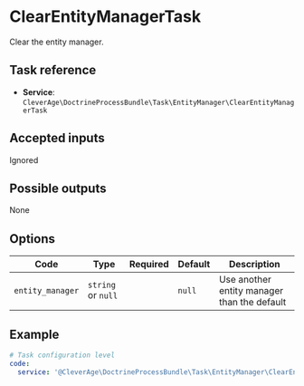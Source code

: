 ClearEntityManagerTask
======================

Clear the entity manager.

Task reference
--------------

* **Service**: `CleverAge\DoctrineProcessBundle\Task\EntityManager\ClearEntityManagerTask`

Accepted inputs
---------------

Ignored

Possible outputs
----------------

None

Options
-------

| Code             | Type               | Required | Default | Description                                 |
|------------------|--------------------|:--------:|---------|---------------------------------------------|
| `entity_manager` | `string` or `null` |          | `null`  | Use another entity manager than the default |



Example
-------

```yaml
# Task configuration level
code:
  service: '@CleverAge\DoctrineProcessBundle\Task\EntityManager\ClearEntityManagerTask'
```